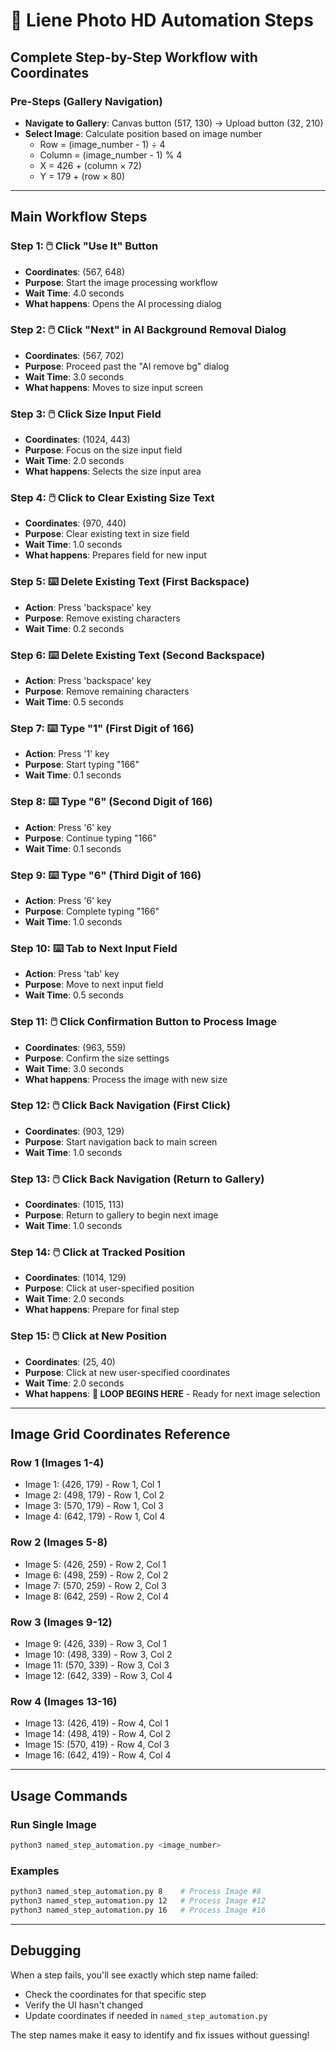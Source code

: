 # 🤖 Liene Photo HD Automation Steps

## Complete Step-by-Step Workflow with Coordinates

### Pre-Steps (Gallery Navigation)
- **Navigate to Gallery**: Canvas button (517, 130) → Upload button (32, 210)
- **Select Image**: Calculate position based on image number
  - Row = (image_number - 1) ÷ 4
  - Column = (image_number - 1) % 4
  - X = 426 + (column × 72)
  - Y = 179 + (row × 80)

---

## Main Workflow Steps

### Step 1: 🖱️ Click "Use It" Button
- **Coordinates**: (567, 648)
- **Purpose**: Start the image processing workflow
- **Wait Time**: 4.0 seconds
- **What happens**: Opens the AI processing dialog

### Step 2: 🖱️ Click "Next" in AI Background Removal Dialog
- **Coordinates**: (567, 702)
- **Purpose**: Proceed past the "AI remove bg" dialog
- **Wait Time**: 3.0 seconds
- **What happens**: Moves to size input screen

### Step 3: 🖱️ Click Size Input Field
- **Coordinates**: (1024, 443)
- **Purpose**: Focus on the size input field
- **Wait Time**: 2.0 seconds
- **What happens**: Selects the size input area

### Step 4: 🖱️ Click to Clear Existing Size Text
- **Coordinates**: (970, 440)
- **Purpose**: Clear existing text in size field
- **Wait Time**: 1.0 seconds
- **What happens**: Prepares field for new input

### Step 5: ⌨️ Delete Existing Text (First Backspace)
- **Action**: Press 'backspace' key
- **Purpose**: Remove existing characters
- **Wait Time**: 0.2 seconds

### Step 6: ⌨️ Delete Existing Text (Second Backspace)
- **Action**: Press 'backspace' key
- **Purpose**: Remove remaining characters
- **Wait Time**: 0.5 seconds

### Step 7: ⌨️ Type "1" (First Digit of 166)
- **Action**: Press '1' key
- **Purpose**: Start typing "166"
- **Wait Time**: 0.1 seconds

### Step 8: ⌨️ Type "6" (Second Digit of 166)
- **Action**: Press '6' key
- **Purpose**: Continue typing "166"
- **Wait Time**: 0.1 seconds

### Step 9: ⌨️ Type "6" (Third Digit of 166)
- **Action**: Press '6' key
- **Purpose**: Complete typing "166"
- **Wait Time**: 1.0 seconds

### Step 10: ⌨️ Tab to Next Input Field
- **Action**: Press 'tab' key
- **Purpose**: Move to next input field
- **Wait Time**: 0.5 seconds

### Step 11: 🖱️ Click Confirmation Button to Process Image
- **Coordinates**: (963, 559)
- **Purpose**: Confirm the size settings
- **Wait Time**: 3.0 seconds
- **What happens**: Process the image with new size

### Step 12: 🖱️ Click Back Navigation (First Click)
- **Coordinates**: (903, 129)
- **Purpose**: Start navigation back to main screen
- **Wait Time**: 1.0 seconds

### Step 13: 🖱️ Click Back Navigation (Return to Gallery)
- **Coordinates**: (1015, 113)
- **Purpose**: Return to gallery to begin next image
- **Wait Time**: 1.0 seconds

### Step 14: 🖱️ Click at Tracked Position
- **Coordinates**: (1014, 129)
- **Purpose**: Click at user-specified position
- **Wait Time**: 2.0 seconds
- **What happens**: Prepare for final step

### Step 15: 🖱️ Click at New Position
- **Coordinates**: (25, 40)
- **Purpose**: Click at new user-specified coordinates
- **Wait Time**: 2.0 seconds
- **What happens**: **🔄 LOOP BEGINS HERE** - Ready for next image selection

---

## Image Grid Coordinates Reference

### Row 1 (Images 1-4)
- Image 1: (426, 179) - Row 1, Col 1
- Image 2: (498, 179) - Row 1, Col 2  
- Image 3: (570, 179) - Row 1, Col 3
- Image 4: (642, 179) - Row 1, Col 4

### Row 2 (Images 5-8)
- Image 5: (426, 259) - Row 2, Col 1
- Image 6: (498, 259) - Row 2, Col 2
- Image 7: (570, 259) - Row 2, Col 3
- Image 8: (642, 259) - Row 2, Col 4

### Row 3 (Images 9-12)
- Image 9: (426, 339) - Row 3, Col 1
- Image 10: (498, 339) - Row 3, Col 2
- Image 11: (570, 339) - Row 3, Col 3
- Image 12: (642, 339) - Row 3, Col 4

### Row 4 (Images 13-16)
- Image 13: (426, 419) - Row 4, Col 1
- Image 14: (498, 419) - Row 4, Col 2
- Image 15: (570, 419) - Row 4, Col 3
- Image 16: (642, 419) - Row 4, Col 4

---

## Usage Commands

### Run Single Image
```bash
python3 named_step_automation.py <image_number>
```

### Examples
```bash
python3 named_step_automation.py 8    # Process Image #8
python3 named_step_automation.py 12   # Process Image #12
python3 named_step_automation.py 16   # Process Image #16
```

---

## Debugging

When a step fails, you'll see exactly which step name failed:
- Check the coordinates for that specific step
- Verify the UI hasn't changed
- Update coordinates if needed in `named_step_automation.py`

The step names make it easy to identify and fix issues without guessing!
